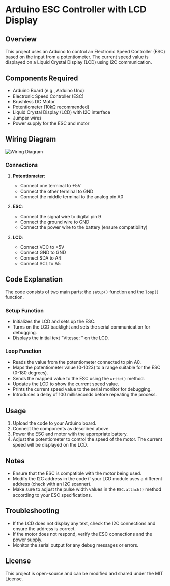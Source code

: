 # Arduino ESC Controller with LCD Display

## Overview

This project uses an Arduino to control an Electronic Speed Controller (ESC) based on the input from a potentiometer. The current speed value is displayed on a Liquid Crystal Display (LCD) using I2C communication. 

## Components Required

- Arduino Board (e.g., Arduino Uno)
- Electronic Speed Controller (ESC)
- Brushless DC Motor
- Potentiometer (10kΩ recommended)
- Liquid Crystal Display (LCD) with I2C interface
- Jumper wires
- Power supply for the ESC and motor

## Wiring Diagram

![Wiring Diagram](path/to/wiring_diagram.png)  <!-- Update the path to your wiring diagram image -->

### Connections

1. **Potentiometer**:
   - Connect one terminal to +5V
   - Connect the other terminal to GND
   - Connect the middle terminal to the analog pin A0

2. **ESC**:
   - Connect the signal wire to digital pin 9
   - Connect the ground wire to GND
   - Connect the power wire to the battery (ensure compatibility)

3. **LCD**:
   - Connect VCC to +5V
   - Connect GND to GND
   - Connect SDA to A4
   - Connect SCL to A5

## Code Explanation

The code consists of two main parts: the `setup()` function and the `loop()` function.

### Setup Function

- Initializes the LCD and sets up the ESC.
- Turns on the LCD backlight and sets the serial communication for debugging.
- Displays the initial text "Vitesse: " on the LCD.

### Loop Function

- Reads the value from the potentiometer connected to pin A0.
- Maps the potentiometer value (0-1023) to a range suitable for the ESC (0-180 degrees).
- Sends the mapped value to the ESC using the `write()` method.
- Updates the LCD to show the current speed value.
- Prints the current speed value to the serial monitor for debugging.
- Introduces a delay of 100 milliseconds before repeating the process.

## Usage

1. Upload the code to your Arduino board.
2. Connect the components as described above.
3. Power the ESC and motor with the appropriate battery.
4. Adjust the potentiometer to control the speed of the motor. The current speed will be displayed on the LCD.

## Notes

- Ensure that the ESC is compatible with the motor being used.
- Modify the I2C address in the code if your LCD module uses a different address (check with an I2C scanner).
- Make sure to adjust the pulse width values in the `ESC.attach()` method according to your ESC specifications.

## Troubleshooting

- If the LCD does not display any text, check the I2C connections and ensure the address is correct.
- If the motor does not respond, verify the ESC connections and the power supply.
- Monitor the serial output for any debug messages or errors.

## License

This project is open-source and can be modified and shared under the MIT License.
